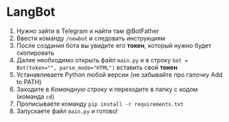 # LangBot
1. Нужно зайти в Telegram и найти там @BotFather
2. Ввести команду `/newbot` и следовать инструкциям
3. После создания бота вы увидите его **токен**, который нужно будет скопировать
4. Далее необходимо открыть файл `main.py` и в строку
`bot = Bot(token="", parse_mode="HTML")`
вставить свой **токен**
5. Устанавливаете Python любой версии (не забывайте про галочку Add to PATH)
6. Заходите в *Командную строку* и переходите в папку с кодом (команда `cd`)
7. Прописываете команду `pip install -r requirements.txt`
8. Запускаете файл `main.py` и готово!
